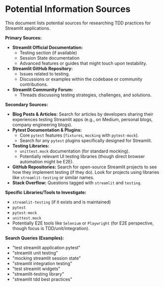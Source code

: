 # Potential Information Sources

This document lists potential sources for researching TDD practices for Streamlit applications.

**Primary Sources:**

*   **Streamlit Official Documentation:**
    *   Testing section (if available)
    *   Session State documentation
    *   Advanced features or guides that might touch upon testability.
*   **Streamlit GitHub Repository:**
    *   Issues related to testing.
    *   Discussions or examples within the codebase or community contributions.
*   **Streamlit Community Forum:**
    *   Threads discussing testing strategies, challenges, and solutions.

**Secondary Sources:**

*   **Blog Posts & Articles:** Search for articles by developers sharing their experiences testing Streamlit apps (e.g., on Medium, personal blogs, company engineering blogs).
*   **Pytest Documentation & Plugins:**
    *   Core `pytest` features (`fixtures`, `mocking` with `pytest-mock`).
    *   Search for any `pytest` plugins specifically designed for Streamlit.
*   **Testing Libraries:**
    *   `unittest.mock` documentation (for standard mocking).
    *   Potentially relevant UI testing libraries (though direct browser automation might be E2E).
*   **GitHub Repositories:** Search for open-source Streamlit projects to see how they implement testing (if they do). Look for projects using libraries like `streamlit-testing` or similar names.
*   **Stack Overflow:** Questions tagged with `streamlit` and `testing`.

**Specific Libraries/Tools to Investigate:**

*   `streamlit-testing` (if it exists and is maintained)
*   `pytest`
*   `pytest-mock`
*   `unittest.mock`
*   Potentially E2E tools like `Selenium` or `Playwright` (for E2E perspective, though focus is TDD/unit/integration).

**Search Queries (Examples):**

*   "test streamlit application pytest"
*   "streamlit unit testing"
*   "mocking streamlit session state"
*   "streamlit integration testing"
*   "test streamlit widgets"
*   "streamlit-testing library"
*   "streamlit tdd best practices"